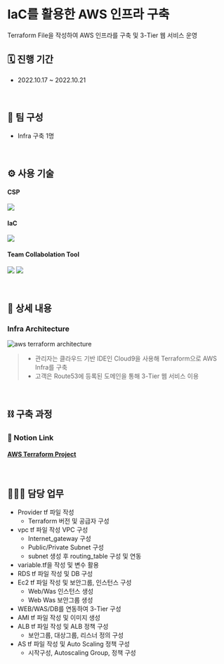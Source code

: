 # IaC를 활용한 AWS 인프라 구축
  Terraform File을 작성하여 AWS 인프라를 구축 및 3-Tier 웹 서비스 운영

## 🗓️ 진행 기간
- 2022.10.17 ~ 2022.10.21

</br>

## 👥 팀 구성
- Infra 구축 1명

</br>

## ⚙️ 사용 기술
#### CSP
<img src="https://img.shields.io/badge/Amazon AWS-232F3E?style=for-the-badge&logo=Amazon AWS&logoColor=white"> <!--AWS-->
#### IaC
<img src="https://img.shields.io/badge/Terraform-7B42BC?style=for-the-badge&logo=Terraform&logoColor=white"> <!--Terraform--> 
#### Team Collabolation Tool
<img src="https://img.shields.io/badge/Notion-000000?style=for-the-badge&logo=Notion&logoColor=white"> <!--Notion-->
<img src="https://img.shields.io/badge/Drawio-000000?style=for-the-badge&logo=Drawio&logoColor=white"> <!--Draw.io-->

</br>

## 📝 상세 내용 
### Infra Architecture
![aws terraform architecture](https://user-images.githubusercontent.com/117608997/215544478-e61a2989-b44c-4a55-9c3f-f56571a4c6d0.jpg)
> - 관리자는 클라우드 기반 IDE인 Cloud9을 사용해 Terraform으로 AWS Infra를 구축
> - 고객은 Route53에 등록된 도메인을 통해 3-Tier 웹 서비스 이용

</br>

## ⛓️ 구축 과정
### 🔗 Notion Link
#### [AWS Terraform Project](https://glen-party-257.notion.site/AWS-Terraform-Project-77b1eb82a2d74ec9a0aee5130734d885)


</br>

## 🙋🏻‍♂️ 담당 업무
- Provider tf 파일 작성
    - Terraform 버전 및 공급자 구성
- vpc tf 파일 작성 VPC 구성
    - Internet_gateway 구성
    - Public/Private Subnet 구성
    - subnet 생성 후 routing_table 구성 및 연동
- variable.tf을 작성 및 변수 활용
- RDS tf 파일 작성 및 DB 구성
- Ec2 tf 파일 작성 및 보안그룹, 인스턴스 구성
    - Web/Was 인스턴스 생성
    - Web Was 보안그룹 생성
- WEB/WAS/DB를 연동하여 3-Tier 구성
- AMI tf 파일 작성 및 이미지 생성
- ALB tf 파일 작성 및 ALB 정책 구성
    - 보안그룹, 대상그룹, 리스너 정의 구성
- AS tf 파일 작성 및 Auto Scaling 정책 구성
    - 시작구성, Autoscaling Group, 정책 구성
